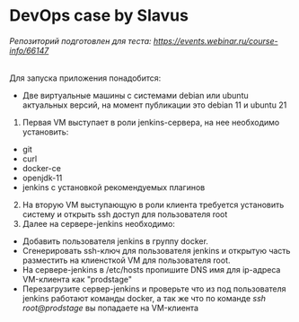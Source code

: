 # DevOps case by Slavus
###### Репозиторий подготовлен для теста: https://events.webinar.ru/course-info/66147
Для запуска приложения понадобится:  
* Две виртуальные машины с системами debian или ubuntu актуальных версий, на момент публикации это debian 11 и ubuntu 21
1. Первая VM выступает в роли jenkins-сервера, на нее необходимо установить:
  * git
  * curl
  * docker-ce
  * openjdk-11
  * jenkins с установкой рекомендуемых плагинов
2. На вторую VM выступающую в роли клиента требуется установить систему и открыть ssh доступ для пользователя root
3. Далее на сервере-jenkins необходимо:
  * Добавить пользователя jenkins в группу docker.
  * Сгенерировать ssh-ключ для пользователя jenkins и открытую часть разместить на клиенсткой VM для пользователя root.
  * На сервере-jenkins в /etc/hosts пропишите DNS имя для ip-адреса VM-клиента как "prodstage"
  * Перезагрузите сервер-jenkins и проверьте что из под пользователя jenkins работают команды docker, а так же что по команде *ssh root@prodstage*  вы попадаете на VM-клиента
  
